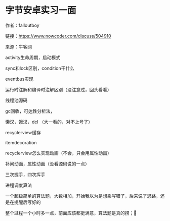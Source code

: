 # 字节安卓实习一面

作者：falloutboy

链接：https://www.nowcoder.com/discuss/504910

来源：牛客网



activity生命周期，启动模式

sync和lock区别，condition干什么

eventbus实现

运行时注解和编译时注解区别（没注意过，回头看看）

线程池源码

gc回收，可达性分析法，

懒汉，饿汉，dcl  （大一看的，对不上号了）

recyclerview缓存

itemdecoration

recyclerview怎么实现动画（不会，只会用属性动画）

补间动画，属性动画（没看源码说的一点）

三次握手，四次挥手

进程调度算法



一个超级简单的算法题，大数相加，开始我以为是想乘写错了，后来说了思路，还是在提醒后写好的





整个过程一个小时多一点，前面应该都挺满意，算法题是真的捞；🥶

